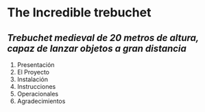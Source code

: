 # The Incredible trebuchet
## _Trebuchet medieval de 20 metros de altura, capaz de lanzar objetos a gran distancia_

1. Presentación
2. El Proyecto
3. Instalación
4. Instrucciones
5. Operacionales
6. Agradecimientos

